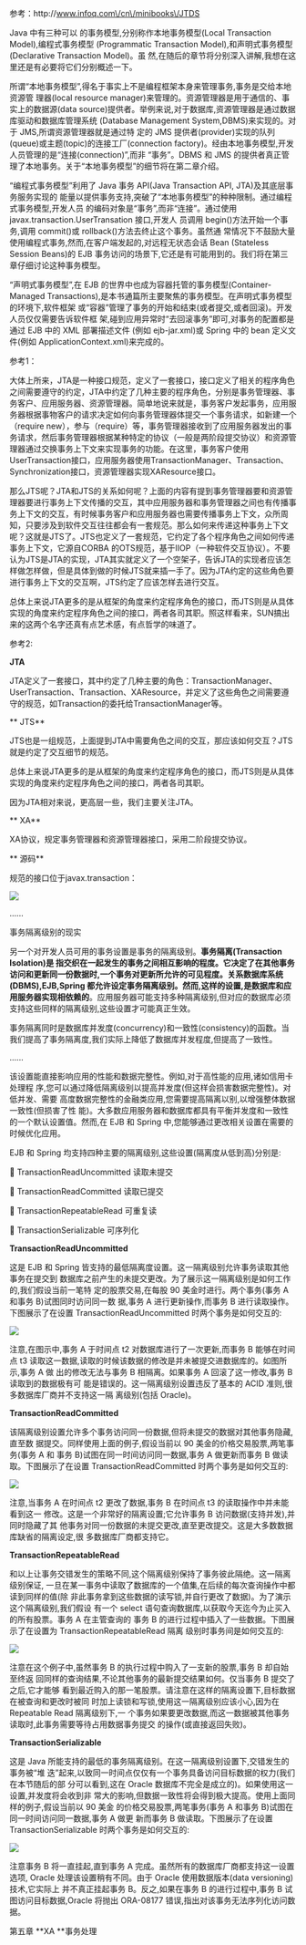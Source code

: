 参考：http:\/\/www.infoq.com\/cn\/minibooks\/JTDS

Java 中有三种可以 的事务模型,分别称作本地事务模型\(Local Transaction Model\),编程式事务模型 \(Programmatic Transaction Model\),和声明式事务模型\(Declarative Transaction Model\)。虽 然,在随后的章节将分别深入讲解,我想在这里还是有必要将它们分别概述一下。

所谓“本地事务模型”,得名于事实上不是编程框架本身来管理事务,事务是交给本地资源管 理器\(local resource manager\)来管理的。资源管理器是用于通信的、事实上的数据源\(data source\)提供者。举例来说,对于数据库,资源管理器是通过数据库驱动和数据库管理系统 \(Database Management System,DBMS\)来实现的。对于 JMS,所谓资源管理器就是通过特 定的 JMS 提供者\(provider\)实现的队列\(queue\)或主题\(topic\)的连接工厂\(connection factory\)。经由本地事务模型,开发人员管理的是“连接\(connection\)”,而非 “事务”。DBMS 和 JMS 的提供者真正管理了本地事务。关于“本地事务模型”的细节将在第二章介绍。

“编程式事务模型”利用了 Java 事务 API\(Java Transaction API, JTA\)及其底层事务服务实现的 能量以提供事务支持,突破了“本地事务模型”的种种限制。通过编程式事务模型,开发人员 的编码对象是“事务”,而非“连接”。通过使用 javax.transaction.UserTransation 接口,开发人 员调用 begin\(\)方法开始一个事务,调用 commit\(\)或 rollback\(\)方法去终止这个事务。虽然通 常情况下不鼓励大量使用编程式事务,然而,在客户端发起的,对远程无状态会话 Bean \(Stateless Session Beans\)的 EJB 事务访问的场景下,它还是有可能用到的。我们将在第三 章仔细讨论这种事务模型。

“声明式事务模型”,在 EJB 的世界中也成为容器托管的事务模型\(Container-Managed Transactions\),是本书通篇所主要聚焦的事务模型。在声明式事务模型的环境下,软件框架 或“容器”管理了事务的开始和结束\(或者提交,或者回滚\)。开发人员仅仅需要告诉软件框 架,碰到应用异常时“去回滚事务”即可,对事务的配置都是通过 EJB 中的 XML 部署描述文件 \(例如 ejb-jar.xml\)或 Spring 中的 bean 定义文件\(例如 ApplicationContext.xml\)来完成的。

参考1：

大体上所来，JTA是一种接口规范，定义了一套接口，接口定义了相关的程序角色之间需要遵守的约定，JTA中约定了几种主要的程序角色，分别是事务管理器、事务客户、应用服务器、资源管理器。简单地说来就是，事务客户发起事务，应用服务器根据事物客户的请求决定如何向事务管理器体提交一个事务请求，如新建一个（require new），参与（require）等，事务管理器接收到了应用服务器发出的事务请求，然后事务管理器根据某种特定的协议（一般是两阶段提交协议）和资源管理器通过交换事务上下文来实现事务的功能。在这里，事务客户使用UserTransaction接口，应用服务器使用TransactionManager、Transaction、Synchronization接口，资源管理器实现XAResource接口。

那么JTS呢？JTA和JTS的关系如何呢？上面的内容有提到事务管理器要和资源管理器要进行事务上下文传播的交互，其中应用服务器和事务管理器之间也有传播事务上下文的交互，有时候事务客户和应用服务器也需要传播事务上下文，众所周知，只要涉及到软件交互往往都会有一套规范。那么如何来传递这种事务上下文呢？这就是JTS了。JTS也定义了一套规范，它约定了各个程序角色之间如何传递事务上下文，它源自CORBA 的OTS规范，基于IIOP（一种软件交互协议）。不要认为JTS是JTA的实现，JTA其实就定义了一个空架子，告诉JTA的实现者应该怎样做怎样做，但是具体到做的时候JTS就来插一手了。因为JTA约定的这些角色要进行事务上下文的交互啊，JTS约定了应该怎样去进行交互。

总体上来说JTA更多的是从框架的角度来约定程序角色的接口，而JTS则是从具体实现的角度来约定程序角色之间的接口，两者各司其职。照这样看来，SUN搞出来的这两个名字还真有点艺术感，有点哲学的味道了。

参考2:

**JTA**

JTA定义了一套接口，其中约定了几种主要的角色：TransactionManager、UserTransaction、Transaction、XAResource，并定义了这些角色之间需要遵守的规范，如Transaction的委托给TransactionManager等。

** JTS**

JTS也是一组规范，上面提到JTA中需要角色之间的交互，那应该如何交互？JTS就是约定了交互细节的规范。

总体上来说JTA更多的是从框架的角度来约定程序角色的接口，而JTS则是从具体实现的角度来约定程序角色之间的接口，两者各司其职。

因为JTA相对来说，更高层一些，我们主要关注JTA。

** XA**

XA协议，规定事务管理器和资源管理器接口，采用二阶段提交协议。

** 源码**

规范的接口位于javax.transaction：

![](http://img.blog.csdn.net/20140810110328712?watermark/2/text/aHR0cDovL2Jsb2cuY3Nkbi5uZXQvbGlkYXRnYg==/font/5a6L5L2T/fontsize/400/fill/I0JBQkFCMA==/dissolve/70/gravity/SouthEast)

......

事务隔离级别的现实

另一个对开发人员可用的事务设置是事务的隔离级别。**事务隔离\(Transaction Isolation\)是 指交织在一起发生的事务之间相互影响的程度。它决定了在其他事务访问和更新同一份数据时,一个事务对更新所允许的可见程度。**关系数据库系统\(DBMS\),EJB,Spring 都允许设定事务隔离级别。然而,这样的设置,是**数据库和应用服务器实现相依赖的**。应用服务器可能支持多种隔离级别,但对应的数据库必须支持这些同样的隔离级别,这些设置才可能真正生效。

事务隔离同时是数据库并发度\(concurrency\)和一致性\(consistency\)的函数。当我们提高了事务隔离度,我们实际上降低了数据库并发程度,但提高了一致性。

......

该设置能直接影响应用的性能和数据完整性。例如,对于高性能的应用,诸如信用卡处理程 序,您可以通过降低隔离级别以提高并发度\(但这样会损害数据完整性\)。对低并发、需要 高度数据完整性的金融类应用,您需要提高隔离以别,以增强整体数据一致性\(但损害了性 能\)。大多数应用服务器和数据库都具有平衡并发度和一致性的一个默认设置值。然而,在 EJB 和 Spring 中,您能够通过更改相关设置在需要的时候优化应用。

EJB 和 Spring 均支持四种主要的隔离级别,这些设置\(隔离度从低到高\)分别是:

 TransactionReadUncommitted 读取未提交

 TransactionReadCommitted 读取已提交

 TransactionRepeatableRead 可重复读

 TransactionSerializable 可序列化

**TransactionReadUncommitted**

这是 EJB 和 Spring 皆支持的最低隔离度设置。这一隔离级别允许事务读取其他事务在提交到 数据库之前产生的未提交更改。为了展示这一隔离级别是如何工作的,我们假设当前一笔特 定的股票交易,在每股 90 美金时进行。两个事务\(事务 A 和事务 B\)试图同时访问同一数 据,事务 A 进行更新操作,而事务 B 进行读取操作。下图展示了在设置 TransactionReadUncommitted 时两个事务是如何交互的:

![](/assets/1.png)

注意,在图示中,事务 A 于时间点 t2 对数据库进行了一次更新,而事务 B 能够在时间点 t3 读取这一数据,读取的时候该数据的修改是并未被提交进数据库的。如图所示,事务 A 做 出的修改无法与事务 B 相隔离。如果事务 A 回滚了这一修改,事务 B 读取到的数据极有可 能是错误的。这一隔离级别设置违反了基本的 ACID 准则,很多数据库厂商并不支持这一隔 离级别\(包括 Oracle\)。

**TransactionReadCommitted**

该隔离级别设置允许多个事务访问同一份数据,但将未提交的数据对其他事务隐藏,直至数 据提交。同样使用上面的例子,假设当前以 90 美金的价格交易股票,两笔事务\(事务 A 和 事务 B\)试图在同一时间访问同一数据,事务 A 做更新而事务 B 做读取。下图展示了在设置 TransactionReadCommitted 时两个事务是如何交互的:

![](/assets/2.png)

注意,当事务 A 在时间点 t2 更改了数据,事务 B 在时间点 t3 的读取操作中并未能看到这一 修改。这是一个非常好的隔离设置;它允许事务 B 访问数据\(支持并发\),并同时隐藏了其 他事务对同一份数据的未提交更改,直至更改提交。这是大多数数据库缺省的隔离设定,很 多数据库厂商都支持它。

**TransactionRepeatableRead**

和以上让事务交错发生的策略不同,这个隔离级别保持了事务彼此隔绝。这一隔离级别保证, 一旦在某一事务中读取了数据库的一个值集,在后续的每次查询操作中都读到同样的值\(除 非此事务拿到这些数据的读写锁,并自行更改了数据\)。为了演示这个隔离级别,我们假设 有一个 select 语句查询数据库,以获取今天迄今为止买入的所有股票。事务 A 在主管查询的 事务 B 的进行过程中插入了一些数据。下图展示了在设置为 TransactionRepeatableRead 隔离 级别时事务间是如何交互的:

![](/assets/3.png)

注意在这个例子中,虽然事务 B 的执行过程中购入了一支新的股票,事务 B 却自始至终返 回同样的查询结果,不论其他事务的最新提交结果如何。仅当事务 B 提交了之后,它才能够 看到最近购入的那一笔股票。请注意在这样的隔离设置下,目标数据在被查询和更改时被同 时加上读锁和写锁,使用这一隔离级别应该小心,因为在 Repeatable Read 隔离级别下,一 个事务如果要更改数据,而这一数据被其他事务读取时,此事务需要等待占用数据事务提交 的操作\(或直接返回失败\)。

**TransactionSerializable**

这是 Java 所能支持的最低的事务隔离级别。在这一隔离级别设置下,交错发生的事务被“堆 迭”起来,以致同一时间点仅仅有一个事务具备访问目标数据的权力\(我们在本节随后的部 分可以看到,这在 Oracle 数据库不完全是成立的\)。如果使用这一设置,并发度将会收到非 常大的影响,但数据一致性将会得到极大提高。使用上面同样的例子,假设当前以 90 美金 的价格交易股票,两笔事务\(事务 A 和事务 B\)试图在同一时间访问同一数据,事务 A 做更 新而事务 B 做读取。下图展示了在设置 TransactionSerializable 时两个事务是如何交互的:

![](/assets/4.png)

注意事务 B 将一直挂起,直到事务 A 完成。虽然所有的数据库厂商都支持这一设置选项, Oracle 处理该设置稍有不同。由于 Oracle 使用数据版本\(data versioning\)技术,它实际上 并不真正挂起事务 B。反之,如果在事务 B 的进行过程中,事务 B 试图访问目标数据,Oracle 将抛出 ORA-08177 错误,指出对该事务无法序列化访问数据。



第五章 **XA **事务处理



